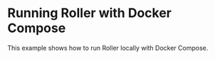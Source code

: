 # Running Roller with Docker Compose

This example shows how to run Roller locally with Docker Compose.

